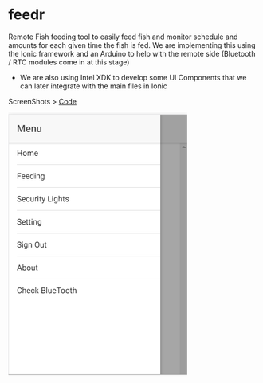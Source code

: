 # feedr
Remote Fish feeding tool to easily feed fish and monitor schedule and amounts for each given time the fish is fed. We are implementing this using the Ionic framework and an Arduino to help with the remote side (Bluetooth / RTC modules come in at this stage)

- We are also using Intel XDK to develop some UI Components that we can later integrate with the main files in Ionic


ScreenShots > <a href = "https://github.com/Kaminto/feedr/blob/master/feedrUI/src/app/app.component.ts" target="_blank">Code</a>

![Side Menu](sidemenu.PNG "Side Menu")
